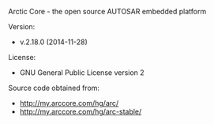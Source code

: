 Arctic Core - the open source AUTOSAR embedded platform

Version:
- v.2.18.0 (2014-11-28)

License:
- GNU General Public License version 2

Source code obtained from:
- http://my.arccore.com/hg/arc/
- http://my.arccore.com/hg/arc-stable/
